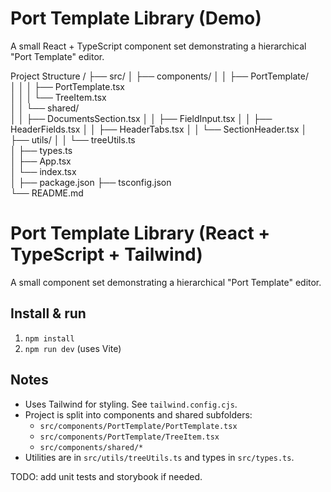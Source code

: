 # Port Template Library (Demo)
A small React + TypeScript component set demonstrating a hierarchical "Port Template" editor.

Project Structure
/
├── src/
│   ├── components/
│   │   ├── PortTemplate/                
│   │   │   ├── PortTemplate.tsx         
│   │   │   └── TreeItem.tsx             
│   │   └── shared/                      
│   │       ├── DocumentsSection.tsx
│   │       ├── FieldInput.tsx
│   │       ├── HeaderFields.tsx
│   │       ├── HeaderTabs.tsx
│   │       └── SectionHeader.tsx
│   ├── utils/
│   │   └── treeUtils.ts                 
│   ├── types.ts                         
│   ├── App.tsx                          
│   └── index.tsx                        
│
├── package.json
├── tsconfig.json                        
└── README.md

# Port Template Library (React + TypeScript + Tailwind)

A small component set demonstrating a hierarchical "Port Template" editor.

## Install & run

1. `npm install`
2. `npm run dev` (uses Vite)

## Notes
- Uses Tailwind for styling. See `tailwind.config.cjs`.
- Project is split into components and shared subfolders:
  - `src/components/PortTemplate/PortTemplate.tsx`
  - `src/components/PortTemplate/TreeItem.tsx`
  - `src/components/shared/*`
- Utilities are in `src/utils/treeUtils.ts` and types in `src/types.ts`.

TODO: add unit tests and storybook if needed.
